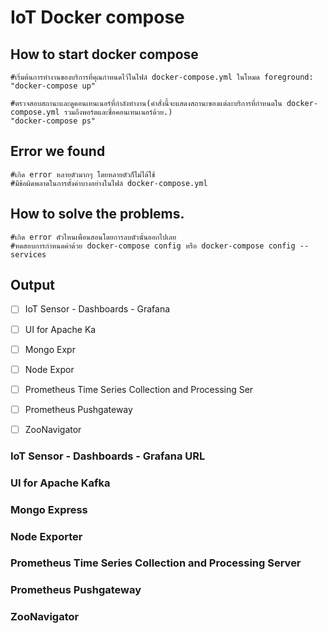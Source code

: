# IoT Docker compose


## How to start docker compose

    #เริ่มต้นการทำงานของบริการที่คุณกำหนดไว้ในไฟล์ docker-compose.yml ในโหมด foreground:
    "docker-compose up"

    #ตรวจสอบสถานะและดูคอนเทนเนอร์ที่กำลังทำงาน(คำสั่งนี้จะแสดงสถานะของแต่ละบริการที่กำหนดใน docker-compose.yml รวมถึงพอร์ตและชื่อคอนเทนเนอร์ด้วย.)
    "docker-compose ps"


## Error we found
    
    #เกิด error หลายตัวมากๆ โดยหลายตัวก็ไม่ได้ใช้
    #มีข้อผิดพลาดในการตั้งค่าบางอย่างในไฟล์ docker-compose.yml

## How to solve the problems.

    #เกิด error ตัวไหนเพื่อนสอนโดยการลบตัวนั้นออกไปเลย
    #ทดสอบการกำหนดค่าด้วย docker-compose config หรือ docker-compose config --services

## Output

- [ ] IoT Sensor - Dashboards - Grafana 
- [ ] UI for Apache Ka
- [ ] Mongo Expr
- [ ] Node Expor
- [ ] Prometheus Time Series Collection and Processing Ser
- [ ] Prometheus Pushgateway
- [ ] ZooNavigator


### IoT Sensor - Dashboards - Grafana URL

### UI for Apache Kafka

### Mongo Express

### Node Exporter

### Prometheus Time Series Collection and Processing Server

### Prometheus Pushgateway

### ZooNavigator